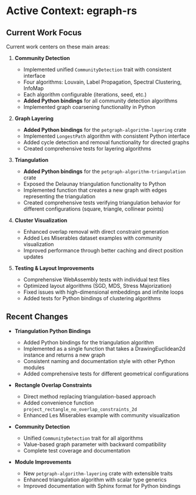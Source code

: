 # Active Context: egraph-rs

## Current Work Focus

Current work centers on these main areas:

1. **Community Detection**

   - Implemented unified `CommunityDetection` trait with consistent interface
   - Four algorithms: Louvain, Label Propagation, Spectral Clustering, InfoMap
   - Each algorithm configurable (iterations, seed, etc.)
   - **Added Python bindings** for all community detection algorithms
   - Implemented graph coarsening functionality in Python

2. **Graph Layering**

   - **Added Python bindings** for the `petgraph-algorithm-layering` crate
   - Implemented `LongestPath` algorithm with consistent Python interface
   - Added cycle detection and removal functionality for directed graphs
   - Created comprehensive tests for layering algorithms

3. **Triangulation**

   - **Added Python bindings** for the `petgraph-algorithm-triangulation` crate
   - Exposed the Delaunay triangulation functionality to Python
   - Implemented function that creates a new graph with edges representing the triangulation
   - Created comprehensive tests verifying triangulation behavior for different configurations (square, triangle, collinear points)

4. **Cluster Visualization**

   - Enhanced overlap removal with direct constraint generation
   - Added Les Miserables dataset examples with community visualization
   - Improved performance through better caching and direct position updates

5. **Testing & Layout Improvements**
   - Comprehensive WebAssembly tests with individual test files
   - Optimized layout algorithms (SGD, MDS, Stress Majorization)
   - Fixed issues with high-dimensional embeddings and infinite loops
   - Added tests for Python bindings of clustering algorithms

## Recent Changes

- **Triangulation Python Bindings**

  - Added Python bindings for the triangulation algorithm
  - Implemented as a single function that takes a DrawingEuclidean2d instance and returns a new graph
  - Consistent naming and documentation style with other Python modules
  - Added comprehensive tests for different geometrical configurations

- **Rectangle Overlap Constraints**

  - Direct method replacing triangulation-based approach
  - Added convenience function `project_rectangle_no_overlap_constraints_2d`
  - Enhanced Les Miserables example with community visualization

- **Community Detection**

  - Unified `CommunityDetection` trait for all algorithms
  - Value-based graph parameter with backward compatibility
  - Complete test coverage and documentation

- **Module Improvements**
  - New `petgraph-algorithm-layering` crate with extensible traits
  - Enhanced triangulation algorithm with scalar type generics
  - Improved documentation with Sphinx format for Python bindings
